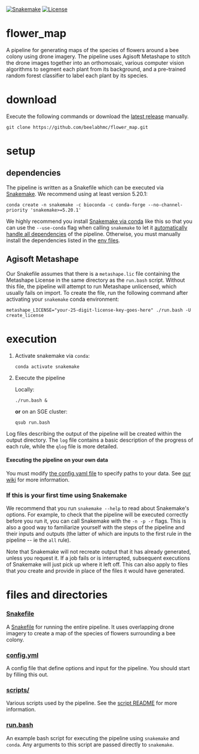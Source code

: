 [![Snakemake](https://img.shields.io/badge/snakemake-≥5.18.0-brightgreen.svg?style=flat-square)](https://snakemake.bitbucket.io)
[![License](https://img.shields.io/apm/l/vim-mode.svg)](LICENSE)

# flower_map
A pipeline for generating maps of the species of flowers around a bee colony using drone imagery. The pipeline uses Agisoft Metashape to stitch the drone images together into an orthomosaic, various computer vision algorithms to segment each plant from its background, and a pre-trained random forest classifier to label each plant by its species.

# download
Execute the following commands or download the [latest release](https://github.com/beelabhmc/flower_map/releases/latest) manually.
```
git clone https://github.com/beelabhmc/flower_map.git
```

# setup
## dependencies
The pipeline is written as a Snakefile which can be executed via [Snakemake](https://snakemake.readthedocs.io). We recommend using at least version 5.20.1:
```
conda create -n snakemake -c bioconda -c conda-forge --no-channel-priority 'snakemake>=5.20.1'
```
We highly recommend you install [Snakemake via conda](https://snakemake.readthedocs.io/en/stable/getting_started/installation.html#installation-via-conda) like this so that you can use the `--use-conda` flag when calling `snakemake` to let it [automatically handle all dependencies](https://snakemake.readthedocs.io/en/stable/snakefiles/deployment.html#integrated-package-management) of the pipeline. Otherwise, you must manually install the dependencies listed in the [env files](envs).

## Agisoft Metashape
Our Snakefile assumes that there is a `metashape.lic` file containing the Metashape License in the same directory as the `run.bash` script. Without this file, the pipeline will attempt to run Metashape unlicensed, which usually fails on import. To create the file, run the following command after activating your `snakemake` conda environment:
```
metashape_LICENSE="your-25-digit-license-key-goes-here" ./run.bash -U create_license
```

# execution
1. Activate snakemake via `conda`:
    ```
    conda activate snakemake
    ```
2. Execute the pipeline

    Locally:
    ```
    ./run.bash &
    ```
    __or__ on an SGE cluster:
    ```
    qsub run.bash
    ```
Log files describing the output of the pipeline will be created within the output directory. The `log` file contains a basic description of the progress of each rule, while the `qlog` file is more detailed.

#### Executing the pipeline on your own data
You must modify [the config.yaml file](config.yml) to specify paths to your data. See [our wiki](https://github.com/beelabhmc/flower_map/wiki) for more information.

### If this is your first time using Snakemake
We recommend that you run `snakemake --help` to read about Snakemake's options. For example, to check that the pipeline will be executed correctly before you run it, you can call Snakemake with the `-n -p -r` flags. This is also a good way to familiarize yourself with the steps of the pipeline and their inputs and outputs (the latter of which are inputs to the first rule in the pipeline -- ie the `all` rule).

Note that Snakemake will not recreate output that it has already generated, unless you request it. If a job fails or is interrupted, subsequent executions of Snakemake will just pick up where it left off. This can also apply to files that *you* create and provide in place of the files it would have generated.

# files and directories
### [Snakefile](Snakefile)
A [Snakefile](https://snakemake.readthedocs.io/en/stable/) for running the entire pipeline. It uses overlapping drone imagery to create a map of the species of flowers surrounding a bee colony.

### [config.yml](config.yml)
A config file that define options and input for the pipeline. You should start by filling this out.

### [scripts/](scripts)
Various scripts used by the pipeline. See the [script README](scripts/README.md) for more information.

### [run.bash](run.bash)
An example bash script for executing the pipeline using `snakemake` and `conda`. Any arguments to this script are passed directly to `snakemake`.
